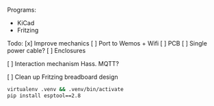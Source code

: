 Programs: 
- KiCad
- Fritzing

Todo:
[x] Improve mechanics 
[ ] Port to Wemos + Wifi
[ ] PCB
[ ] Single power cable?
[ ] Enclosures

[ ] Interaction mechanism Hass. MQTT?

[ ] Clean up Fritzing breadboard design


```sh
virtualenv .venv && .venv/bin/activate
pip install esptool==2.8
```